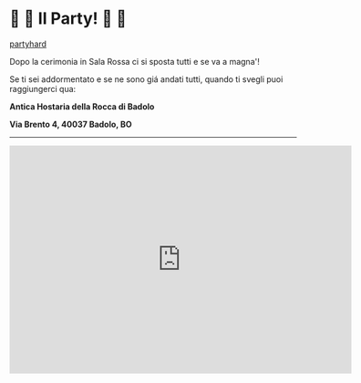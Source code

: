 # :confetti_ball: :tada: Il Party! :tada: :confetti_ball:

[partyhard](https://media.giphy.com/media/yoJC2GnSClbPOkV0eA/giphy.gif")

Dopo la cerimonia in Sala Rossa ci si sposta tutti e se va a magna'! 

Se ti sei addormentato e se ne sono giá andati tutti, quando ti svegli puoi raggiungerci qua:

**Antica Hostaria della Rocca di Badolo**

**Via Brento 4, 40037 Badolo, BO**


 -------------------------------


<iframe src="https://www.google.com/maps/embed?pb=!1m18!1m12!1m3!1d2852.6011111141165!2d11.275611115062901!3d44.359244879103464!2m3!1f0!2f0!3f0!3m2!1i1024!2i768!4f13.1!3m3!1m2!1s0x132ad69852a2a0df%3A0x9eafcd760c986a75!2sAntica+Hostaria+Rocca+Di+Badolo!5e0!3m2!1sen!2sde!4v1560188670599!5m2!1sen!2sde" width="600" height="400" frameborder="0" style="border: 0" allowfullscreen></iframe>
</iframe>